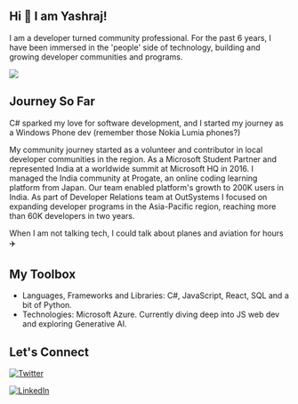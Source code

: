 ## Hi 👋 I am Yashraj!

I am a developer turned community professional. For the past 6 years, I have been immersed in the 'people' side of technology, building and growing developer communities and programs.

![](https://media.licdn.com/dms/image/D5616AQFNaXtfig2YtA/profile-displaybackgroundimage-shrink_350_1400/0/1700306832623?e=1705536000&v=beta&t=O_05S-voalga992pEceO8PhXMh2e4fgjXS94pCGglWQ)

## Journey So Far

C# sparked my love for software development, and I started my journey as a Windows Phone dev (remember those Nokia Lumia phones?)

My community journey started as a volunteer and contributor in local developer communities in the region. As a Microsoft Student Partner and represented India at a worldwide summit at Microsoft HQ in 2016. I managed the India community at Progate, an online coding learning platform from Japan. Our team enabled platform's growth to 200K users in India. As part of Developer Relations team at OutSystems I focused on expanding developer programs in the Asia-Pacific region, reaching more than 60K developers in two years.

When I am not talking tech, I could talk about planes and aviation for hours ✈️

## My Toolbox

- Languages, Frameworks and Libraries: C#, JavaScript, React, SQL and a bit of Python.
- Technologies: Microsoft Azure. Currently diving deep into JS web dev and exploring Generative AI.

## Let's Connect

[![Twitter][1.1]][1.2]

[1.1]: https://img.shields.io/badge/Twitter-1DA1F2?style=for-the-badge&logo=twitter&logoColor=white
[1.2]: https://twitter.com/yashrajnayak

[![LinkedIn][2.1]][2.2]

[2.1]: https://img.shields.io/badge/LinkedIn-0077B5?style=for-the-badge&logo=linkedin&logoColor=white
[2.2]: https://www.linkedin.com/in/yashrajnayak
